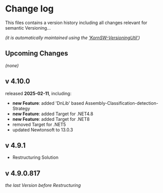 # Change log
This files contains a version history including all changes relevant for semantic Versioning...

*(it is automatically maintained using the ['KornSW-VersioningUtil'](https://github.com/KornSW/VersioningUtil))*




## Upcoming Changes

*(none)*



## v 4.10.0
released **2025-02-11**, including:
 - **new Feature**: added 'DnLib' based Assembly-Classification-detection-Strategy
 - **new Feature**: added Target for .NET4.8
 - **new Feature**: added Target for .NET8
 - removed Target for .NET5
 - updated Newtonsoft to 13.0.3



## v 4.9.1
* Restructuring Solution

  

## v 4.9.0.817
*the last Version before Restructuring*
